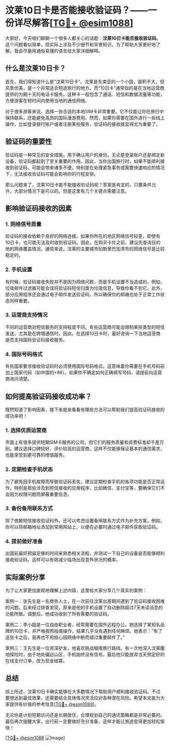 # 汶莱10日卡是否能接收验证码？——一份详尽解答[[TG💪+ @esim1088](https://t.me/s/esim1088)]

大家好，今天咱们聊聊一个很多人都关心的话题：**汶莱10日卡能否接收验证码**。这个问题看似简单，但实际上涉及不少细节和背景知识。为了帮助大家更好地了解，我会尽量用通俗易懂的语言给大家详细解释。

## 什么是汶莱10日卡？

首先，我们得知道什么是“汶莱10日卡”。汶莱是东南亚的一个小国，面积不大，但风景优美，是一个非常适合短途旅行的地方。而“10日卡”通常指的是在当地运营商提供的为期十天的电话卡服务。这种卡一般包含了通话、短信和数据流量等功能，方便游客在短时间内使用当地的通信网络。

对于很多游客来说，选择一张合适的本地SIM卡非常重要。它不仅能让你在旅行中保持联系，还能避免高昂的国际漫游费用。然而，如果你需要在国外进行一些线上操作，比如登录银行账户或者注册某些服务，验证码的接收就显得尤为重要了。

## 验证码的重要性

验证码是一种常见的安全措施，用于确认用户的身份。无论是登录账户还是绑定新设备，验证码都起到了至关重要的作用。因此，当你出国旅行时，如果不能顺利接收到验证码，可能会带来诸多不便。特别是在处理紧急事务或需要快速响应的情况下，无法接收验证码可能会影响你的行程安排。

那么问题来了，汶莱10日卡能不能接收验证码呢？答案是肯定的，只要条件允许，大部分情况下是可以的。但是这里有几个关键点需要注意。

## 影响验证码接收的因素

### 1. 网络信号质量

验证码的接收依赖于良好的网络连接。如果你所在的地区网络信号较差，即使有10日卡，也可能无法及时收到验证码。因此，在购买卡片之前，建议先查询目的地的网络覆盖情况。通常来说，汶莱的主要城市如斯里巴加湾市的网络信号是比较稳定的。

### 2. 手机设置

有时候，验证码接收失败并不是因为网络问题，而是手机设置不当造成的。例如，垃圾邮件过滤器可能会误将验证码短信归类为垃圾信息，导致你看不到它。此外，部分应用程序还会通过电子邮件发送验证码，所以确保你的邮箱也处于正常工作状态同样重要。

### 3. 运营商支持情况

不同的运营商对短信服务的支持程度不同。有些运营商可能会限制某些类型的短信发送，尤其是在跨境通信时。因此，在选择10日卡时，最好咨询一下当地运营商是否支持国际验证码接收服务。

### 4. 国际号码格式

有些国家要求接收验证码时必须使用国际号码格式。这意味着你需要在手机号码前加上国家代码（如中国的+86）。如果你不确定如何正确填写号码，请提前向运营商询问清楚。

## 如何提高验证码接收成功率？

既然知道了影响因素，接下来就来看看有哪些方法可以帮助我们提高验证码接收的成功率吧！

### 1. 选择优质运营商

市面上有很多提供短期SIM卡服务的公司，但它们的服务质量和资费标准却千差万别。建议选择口碑较好、评价较高的运营商，这样不仅能够保证基本的通信需求，也能享受到更可靠的增值服务。

### 2. 定期检查手机状态

为了避免因手机故障而导致验证码丢失，建议定期检查手机的各项功能是否正常运作。特别是那些涉及到短信接收的应用程序，比如微信、支付宝等，要确保它们不会因为权限问题而屏蔽重要信息。

### 3. 备份备用联系方式

除了依赖短信接收验证码外，还可以考虑设置备用联系方式作为补充方案。例如，你可以将邮箱地址添加到常用网站上，以便在必要时通过电子邮件获取验证码。

### 4. 提前做好准备

出国前最好预留足够的时间来熟悉相关流程，并测试一下自己的设备是否能够顺利接收验证码。这样可以有效减少临场出现意外状况的概率。

## 实际案例分享

为了让大家更加直观地理解上述内容，这里给大家分享几个真实的案例：

案例一：张先生是一名商务人士，在一次前往汶莱出差期间遇到了验证码接收困难的问题。后来经过排查发现，原来是他的手机设置了自动删除超过7天未读消息的功能所致。调整后，他成功收到了所有需要的验证码。

案例二：李小姐是一位自由职业者，经常需要在国外远程办公。她选择了某知名品牌的10日卡，并严格按照指南操作，结果几乎没有遇到任何麻烦。她表示：“有了这张卡之后，我再也不用担心因网络中断而错过重要邮件了。”

案例三：王先生是一位资深驴友，他喜欢挑战极限旅行路线。有一次他深入汶莱腹地探险时，由于地处偏远山区，手机始终没有信号。最后他只能放弃当天预定好的在线支付订单，改为现金结算。

## 总结

综上所述，汶莱10日卡确实能够在大多数情况下帮助用户顺利接收验证码。不过要想达到最佳效果，还需要结合具体情况灵活应对各种潜在风险。希望本文能为大家提供有价值的参考信息[[TG💪+ @esim1088](https://t.me/s/esim1088)]。

无论你是计划短期访问还是长期居住，合理规划自己的通讯策略都是非常必要的。最后再次提醒大家，出行前一定要做好充分准备，这样才能让旅途变得更加轻松愉快！

[[TG💪+ @esim1088](https://t.me/s/esim1088) ![Image](https://i.postimg.cc/4NQfJmqS/Snipaste-2025-05-13-00-14-12.png)]